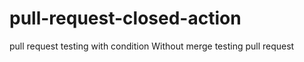 # pull-request-closed-action
pull request testing with condition
Without merge testing pull request
